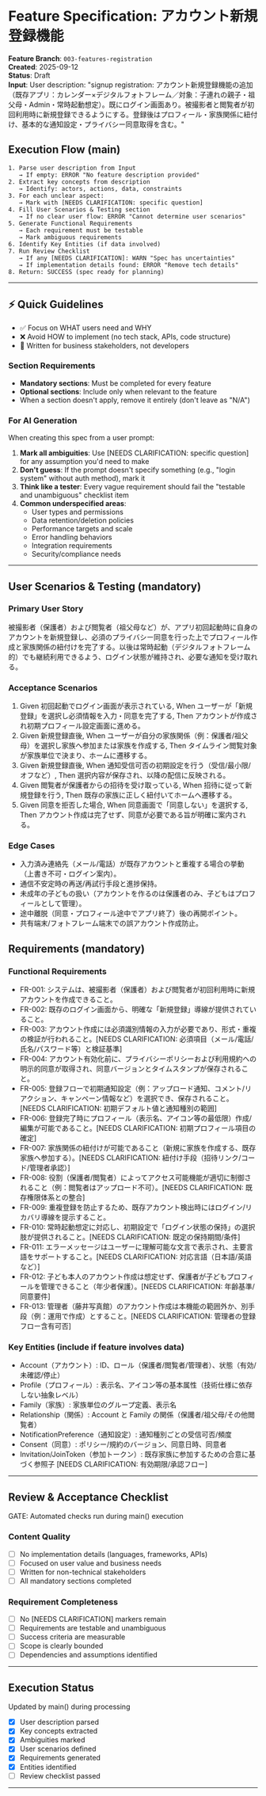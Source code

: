 # Feature Specification: アカウント新規登録機能

**Feature Branch**: `003-features-registration`  
**Created**: 2025-09-12  
**Status**: Draft  
**Input**: User description: "signup registration: アカウント新規登録機能の追加（既存アプリ：カレンダー×デジタルフォトフレーム／対象：子連れの親子・祖父母・Admin・常時起動想定）。既にログイン画面あり。被撮影者と閲覧者が初回利用時に新規登録できるようにする。登録後はプロフィール・家族関係に紐付け、基本的な通知設定・プライバシー同意取得を含む。"

## Execution Flow (main)
```
1. Parse user description from Input
   → If empty: ERROR "No feature description provided"
2. Extract key concepts from description
   → Identify: actors, actions, data, constraints
3. For each unclear aspect:
   → Mark with [NEEDS CLARIFICATION: specific question]
4. Fill User Scenarios & Testing section
   → If no clear user flow: ERROR "Cannot determine user scenarios"
5. Generate Functional Requirements
   → Each requirement must be testable
   → Mark ambiguous requirements
6. Identify Key Entities (if data involved)
7. Run Review Checklist
   → If any [NEEDS CLARIFICATION]: WARN "Spec has uncertainties"
   → If implementation details found: ERROR "Remove tech details"
8. Return: SUCCESS (spec ready for planning)
```

---

## ⚡ Quick Guidelines
- ✅ Focus on WHAT users need and WHY
- ❌ Avoid HOW to implement (no tech stack, APIs, code structure)
- 👥 Written for business stakeholders, not developers

### Section Requirements
- **Mandatory sections**: Must be completed for every feature
- **Optional sections**: Include only when relevant to the feature
- When a section doesn't apply, remove it entirely (don't leave as "N/A")

### For AI Generation
When creating this spec from a user prompt:
1. **Mark all ambiguities**: Use [NEEDS CLARIFICATION: specific question] for any assumption you'd need to make
2. **Don't guess**: If the prompt doesn't specify something (e.g., "login system" without auth method), mark it
3. **Think like a tester**: Every vague requirement should fail the "testable and unambiguous" checklist item
4. **Common underspecified areas**:
   - User types and permissions
   - Data retention/deletion policies  
   - Performance targets and scale
   - Error handling behaviors
   - Integration requirements
   - Security/compliance needs

---

## User Scenarios & Testing (mandatory)

### Primary User Story
被撮影者（保護者）および閲覧者（祖父母など）が、アプリ初回起動時に自身のアカウントを新規登録し、必須のプライバシー同意を行った上でプロフィール作成と家族関係の紐付けを完了する。以後は常時起動（デジタルフォトフレーム的）でも継続利用できるよう、ログイン状態が維持され、必要な通知を受け取れる。

### Acceptance Scenarios
1. Given 初回起動でログイン画面が表示されている, When ユーザーが「新規登録」を選択し必須情報を入力・同意を完了する, Then アカウントが作成され初期プロフィール設定画面に進める。
2. Given 新規登録直後, When ユーザーが自分の家族関係（例：保護者/祖父母）を選択し家族へ参加または家族を作成する, Then タイムライン閲覧対象が家族単位で決まり、ホームに遷移する。
3. Given 新規登録直後, When 通知受信可否の初期設定を行う（受信/最小限/オフなど）, Then 選択内容が保存され、以降の配信に反映される。
4. Given 閲覧者が保護者からの招待を受け取っている, When 招待に従って新規登録を行う, Then 既存の家族に正しく紐付いてホームへ遷移する。
5. Given 同意を拒否した場合, When 同意画面で「同意しない」を選択する, Then アカウント作成は完了せず、同意が必要である旨が明確に案内される。

### Edge Cases
- 入力済み連絡先（メール/電話）が既存アカウントと重複する場合の挙動（上書き不可・ログイン案内）。
- 通信不安定時の再送/再試行手段と進捗保持。
- 未成年の子どもの扱い（アカウントを作るのは保護者のみ、子どもはプロフィールとして管理）。
- 途中離脱（同意・プロフィール途中でアプリ終了）後の再開ポイント。
- 共有端末/フォトフレーム端末での誤アカウント作成防止。

## Requirements (mandatory)

### Functional Requirements
- FR-001: システムは、被撮影者（保護者）および閲覧者が初回利用時に新規アカウントを作成できること。
- FR-002: 既存のログイン画面から、明確な「新規登録」導線が提供されていること。
- FR-003: アカウント作成には必須識別情報の入力が必要であり、形式・重複の検証が行われること。[NEEDS CLARIFICATION: 必須項目（メール/電話/氏名/パスワード等）と検証基準]
- FR-004: アカウント有効化前に、プライバシーポリシーおよび利用規約への明示的同意が取得され、同意バージョンとタイムスタンプが保存されること。
- FR-005: 登録フローで初期通知設定（例：アップロード通知、コメント/リアクション、キャンペーン情報など）を選択でき、保存されること。[NEEDS CLARIFICATION: 初期デフォルト値と通知種別の範囲]
- FR-006: 登録完了時にプロフィール（表示名、アイコン等の最低限）作成/編集が可能であること。[NEEDS CLARIFICATION: 初期プロフィール項目の確定]
- FR-007: 家族関係の紐付けが可能であること（新規に家族を作成する、既存家族へ参加する）。[NEEDS CLARIFICATION: 紐付け手段（招待リンク/コード/管理者承認）]
- FR-008: 役割（保護者/閲覧者）によってアクセス可能機能が適切に制御されること（例：閲覧者はアップロード不可）。[NEEDS CLARIFICATION: 既存権限体系との整合]
- FR-009: 重複登録を防止するため、既存アカウント検出時にはログイン/リカバリ導線を提示すること。
- FR-010: 常時起動想定に対応し、初期設定で「ログイン状態の保持」の選択肢が提供されること。[NEEDS CLARIFICATION: 既定の保持期間/条件]
- FR-011: エラーメッセージはユーザーに理解可能な文言で表示され、主要言語をサポートすること。[NEEDS CLARIFICATION: 対応言語（日本語/英語 など）]
- FR-012: 子ども本人のアカウント作成は想定せず、保護者が子どもプロフィールを管理できること（年少者保護）。[NEEDS CLARIFICATION: 年齢基準/同意要件]
- FR-013: 管理者（藤井写真館）のアカウント作成は本機能の範囲外か、別手段（例：運用で作成）とすること。[NEEDS CLARIFICATION: 管理者の登録フロー含有可否]

### Key Entities (include if feature involves data)
- Account（アカウント）: ID、ロール（保護者/閲覧者/管理者）、状態（有効/未確認/停止）
- Profile（プロフィール）: 表示名、アイコン等の基本属性（技術仕様に依存しない抽象レベル）
- Family（家族）: 家族単位のグループ定義、表示名
- Relationship（関係）: Account と Family の関係（保護者/祖父母/その他閲覧者）
- NotificationPreference（通知設定）: 通知種別ごとの受信可否/頻度
- Consent（同意）: ポリシー/規約のバージョン、同意日時、同意者
- Invitation/JoinToken（参加トークン）: 既存家族に参加するための合意に基づく参照子 [NEEDS CLARIFICATION: 有効期限/承認フロー]

---

## Review & Acceptance Checklist
GATE: Automated checks run during main() execution

### Content Quality
- [ ] No implementation details (languages, frameworks, APIs)
- [ ] Focused on user value and business needs
- [ ] Written for non-technical stakeholders
- [ ] All mandatory sections completed

### Requirement Completeness
- [ ] No [NEEDS CLARIFICATION] markers remain
- [ ] Requirements are testable and unambiguous  
- [ ] Success criteria are measurable
- [ ] Scope is clearly bounded
- [ ] Dependencies and assumptions identified

---

## Execution Status
Updated by main() during processing

- [x] User description parsed
- [x] Key concepts extracted
- [x] Ambiguities marked
- [x] User scenarios defined
- [x] Requirements generated
- [x] Entities identified
- [ ] Review checklist passed

---
